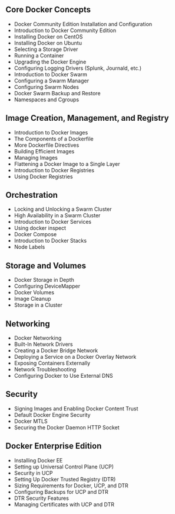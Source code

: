 ## Core Docker Concepts
* Docker Community Edition Installation and Configuration
* Introduction to Docker Community Edition
* Installing Docker on CentOS
* Installing Docker on Ubuntu
* Selecting a Storage Driver
* Running a Container
* Upgrading the Docker Engine
* Configuring Logging Drivers (Splunk, Journald, etc.)
* Introduction to Docker Swarm
* Configuring a Swarm Manager
* Configuring Swarm Nodes
* Docker Swarm Backup and Restore
* Namespaces and Cgroups

## Image Creation, Management, and Registry
* Introduction to Docker Images
* The Components of a Dockerfile
* More Dockerfile Directives
* Building Efficient Images
* Managing Images
* Flattening a Docker Image to a Single Layer
* Introduction to Docker Registries
* Using Docker Registries

## Orchestration
* Locking and Unlocking a Swarm Cluster
* High Availability in a Swarm Cluster
* Introduction to Docker Services
* Using docker inspect
* Docker Compose
* Introduction to Docker Stacks
* Node Labels

## Storage and Volumes
* Docker Storage in Depth
* Configuring DeviceMapper
* Docker Volumes
* Image Cleanup
* Storage in a Cluster

## Networking
* Docker Networking
* Built-In Network Drivers
* Creating a Docker Bridge Network
* Deploying a Service on a Docker Overlay Network
* Exposing Containers Externally
* Network Troubleshooting
* Configuring Docker to Use External DNS

## Security
* Signing Images and Enabling Docker Content Trust
* Default Docker Engine Security
* Docker MTLS
* Securing the Docker Daemon HTTP Socket

## Docker Enterprise Edition
* Installing Docker EE
* Setting up Universal Control Plane (UCP)
* Security in UCP
* Setting Up Docker Trusted Registry (DTR)
* Sizing Requirements for Docker, UCP, and DTR
* Configuring Backups for UCP and DTR
* DTR Security Features
* Managing Certificates with UCP and DTR


